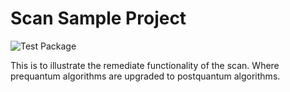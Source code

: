 # Scan Sample Project

![Test Package](https://github.com/subatomiq-crypto/scan-sample/workflows/Test%20Package/badge.svg)

This is to illustrate the remediate functionality of the scan. Where prequantum algorithms are upgraded to postquantum algorithms.
